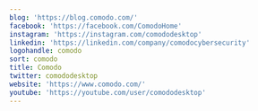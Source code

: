 ```yaml
---
blog: 'https://blog.comodo.com/'
facebook: 'https://facebook.com/ComodoHome'
instagram: 'https://instagram.com/comododesktop'
linkedin: 'https://linkedin.com/company/comodocybersecurity'
logohandle: comodo
sort: comodo
title: Comodo
twitter: comododesktop
website: 'https://www.comodo.com/'
youtube: 'https://youtube.com/user/comododesktop'
---
```

